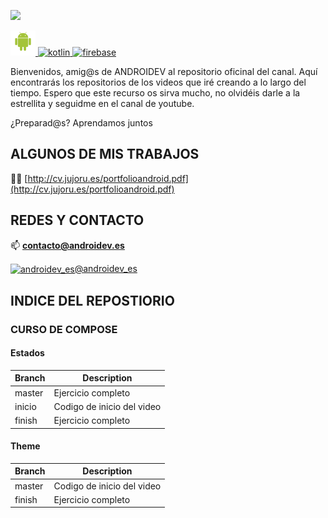  
![](http://androidev.es/androidev/resources/Portada%20Twitter.jpg)

<p align="left"> <a href="https://developer.android.com" target="_blank"> <img src="https://raw.githubusercontent.com/devicons/devicon/master/icons/android/android-original-wordmark.svg" alt="android" width="40" height="40"/> </a>
  <a href="https://kotlinlang.org" target="_blank"> <img src="https://www.vectorlogo.zone/logos/kotlinlang/kotlinlang-icon.svg" alt="kotlin" width="40" height="40"/> </a>
  <a href="https://firebase.google.com/" target="_blank"> <img src="https://www.vectorlogo.zone/logos/firebase/firebase-icon.svg" alt="firebase" width="40" height="40"/> </a>  </p>


Bienvenidos, amig@s de ANDROIDEV al repositorio oficinal del canal. Aquí encontrarás los repositorios de los videos que iré creando a lo largo del tiempo.
Espero que este recurso os sirva mucho, no olvidéis darle a la estrellita y seguidme en el canal de youtube.

¿Preparad@s? Aprendamos juntos
## ALGUNOS DE MIS TRABAJOS

👨‍💻  [http://cv.jujoru.es/portfolioandroid.pdf](http://cv.jujoru.es/portfolioandroid.pdf)

## REDES Y CONTACTO

📫  **contacto@androidev.es**
<p align="left">
<a href="https://twitter.com/androidev_es" target="blank"><img align="center" src="https://raw.githubusercontent.com/rahuldkjain/github-profile-readme-generator/master/src/images/icons/Social/twitter.svg" alt="androidev_es" height="30" width="40" />@androidev_es</a>
   
</p>

## INDICE DEL REPOSTIORIO
### CURSO DE COMPOSE 
#### Estados
Branch   | Description
------------- | -------------
master |  Ejercicio completo
inicio |  Codigo de inicio del video
finish |  Ejercicio completo

#### Theme

Branch   | Description
------------- | -------------
master |  Codigo de inicio del video
finish |  Ejercicio completo
